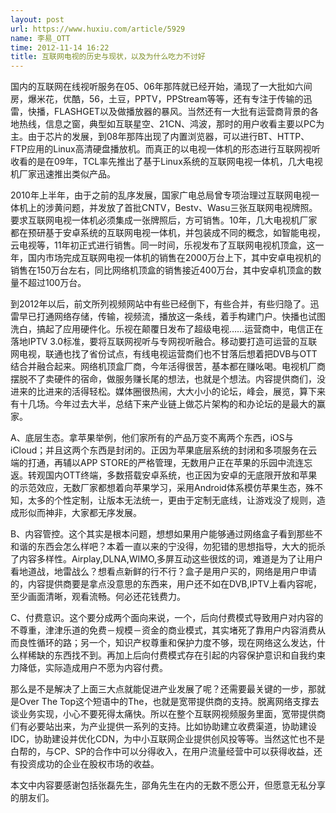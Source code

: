 ```yaml
---
layout: post
url: https://www.huxiu.com/article/5929
name: 李易_OTT
time: 2012-11-14 16:22
title: 互联网电视的历史与现状，以及为什么吃力不讨好
---
```

国内的互联网在线视听服务在05、06年那阵就已经开始，涌现了一大批如六间房，爆米花，优酷，56，土豆，PPTV，PPStream等等，还有专注于传输的迅雷，快播，FLASHGET以及做播放器的暴风。当然还有一大批有运营商背景的各地热线，信息之窗，典型如互联星空、21CN、鸿波，那时的用户收看主要以PC为主。由于芯片的发展，到08年那阵出现了内置浏览器，可以进行BT、HTTP、FTP应用的Linux高清硬盘播放机。而真正的以电视一体机的形态进行互联网视听收看的是在09年，TCL率先推出了基于Linux系统的互联网电视一体机，几大电视机厂家迅速推出类似产品。

2010年上半年，由于之前的乱序发展，国家广电总局曾专项治理过互联网电视一体机上的涉黄问题，并发放了首批CNTV，Bestv、Wasu三张互联网电视牌照。要求互联网电视一体机必须集成一张牌照后，方可销售。10年，几大电视机厂家都在预研基于安卓系统的互联网电视一体机，并包装成不同的概念，如智能电视，云电视等，11年初正式进行销售。同一时间，乐视发布了互联网电视机顶盒，这一年，国内市场完成互联网电视一体机的销售在2000万台上下，其中安卓电视机的销售在150万台左右，同比网络机顶盒的销售接近400万台，其中安卓机顶盒的数量不超过100万台。

到2012年以后，前文所列视频网站中有些已经倒下，有些合并，有些归隐了。迅雷早已打通网络存储，传输，视频流，播放这一条线，着手构建门户。快播也试图洗白，搞起了应用硬件化。乐视在颠覆日发布了超级电视……运营商中，电信正在落地IPTV 3.0标准，要将互联网视听与专网视听融合。移动要打造可运营的互联网电视，联通也找了省份试点，有线电视运营商们也不甘落后想着把DVB与OTT结合并融合起来。网络机顶盒厂商，今年活得很苦，基本都在赚吆喝。电视机厂商摆脱不了卖硬件的宿命，做服务赚长尾的想法，也就是个想法。内容提供商们，没进来的比进来的活得轻松。媒体圈很热闹，大大小小的论坛，峰会，展览，算下来有十几场。今年过去大半，总结下来产业链上做芯片架构的和办论坛的是最大的赢家。

A、底层生态。拿苹果举例，他们家所有的产品万变不离两个东西，iOS与iCloud；并且这两个东西是封闭的。正因为苹果底层系统的封闭和多项服务在云端的打通，再辅以APP STORE的严格管理，无数用户正在苹果的乐园中流连忘返。转观国内OTT终端，多数搭载安卓系统，也正因为安卓的无底限开放和苹果的示范效应，无数厂家都想着向苹果学习，采用Android体系模仿苹果生态，殊不知，太多的个性定制，让版本无法统一，更由于定制无底线，让游戏没了规则，造成形似而神非，大家都无序发展。

B、内容管控。这个其实是根本问题，想想如果用户能够通过网络盒子看到那些不和谐的东西会怎么样吧？本着一直以来的宁没得，勿犯错的思想指导，大大的扼杀了内容多样性。Airplay,DLNA,WIMO,多屏互动这些很炫的词，难道是为了让用户看地道战，地雷战么？想看点新鲜的行不行？盒子是用户买的，网络是用户申请的，内容提供商要是拿点没意思的东西来，用户还不如在DVB,IPTV上看内容呢，至少画面清晰，观看流畅。何必还花钱费力。

C、付费意识。这个要分成两个面向来说，一个，后向付费模式导致用户对内容的不尊重，津津乐道的免费－规模－资金的商业模式，其实堵死了靠用户内容消费从而良性循环的路；另一个，知识产权尊重和保护力度不够，现在网络这么发达，什么样稀缺的东西找不到。再加上后向付费模式存在引起的内容保护意识和自我约束力降低，实际造成用户不愿为内容付费。

那么是不是解决了上面三大点就能促进产业发展了呢？还需要最关键的一步，那就是Over The Top这个短语中的The，也就是宽带提供商的支持。脱离网络支撑去谈业务实现，小心不要死得太痛快。所以在整个互联网视频服务里面，宽带提供商们有必要站出来，为产业提供一系列的支持。比如协助建立收费渠道，协助建设IDC，协助建设并优化CDN，为中小互联网企业提供创风投等等。当然这忙也不是白帮的，与CP、SP的合作中可以分得收入，在用户流量经营中可以获得收益，还有投资成功的企业在股权市场的收益。

本文中内容要感谢包括张磊先生，邵角先生在内的无数不愿公开，但愿意无私分享的朋友们。

